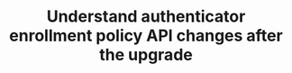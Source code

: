 ---
title: Understand authenticator enrollment policy API changes after the upgrade
meta:
  - name: description
    content: Learn how to use and manage authenticator enrollment policies with the API in Okta Identity Engine.
layout: Guides
sections:
  - main
---